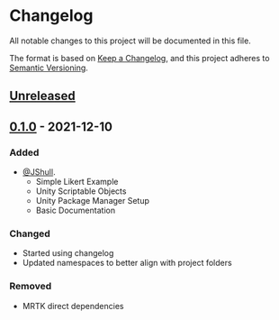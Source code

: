 # Changelog

All notable changes to this project will be documented in this file.

The format is based on [Keep a Changelog](https://keepachangelog.com/en/1.0.0/),
and this project adheres to [Semantic Versioning](https://semver.org/spec/v2.0.0.html).

## [Unreleased]

## [0.1.0] - 2021-12-10

### Added

- [@JShull](https://github.com/jshull).
  - Simple Likert Example
  - Unity Scriptable Objects
  - Unity Package Manager Setup
  - Basic Documentation

### Changed

- Started using changelog
- Updated namespaces to better align with project folders

### Removed

- MRTK direct dependencies

[Unreleased]: https://github.com/jshull/LAXR.git

[0.1.0]: https://github.com/jshull/LAXR.git